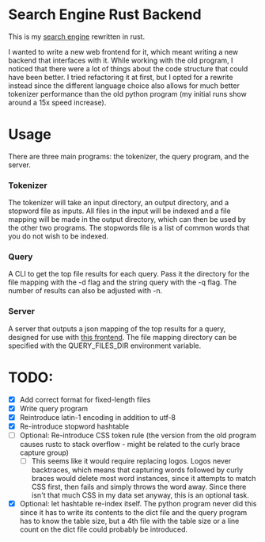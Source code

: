 # Search Engine Rust Backend

This is my [search engine](https://github.com/bjroden/search-engine) rewritten in rust.

I wanted to write a new web frontend for it, which meant writing a new backend that interfaces with it. While working
with the old program, I noticed that there were a lot of things about the code structure that could have been better.
I tried refactoring it at first, but I opted for a rewrite instead since the different language choice also allows for much
better tokenizer performance than the old python program (my initial runs show around a 15x speed increase).

# Usage

There are three main programs: the tokenizer, the query program, and the server.

### Tokenizer
The tokenizer will take an input directory, an output directory, and a stopword file as inputs. All files in the input will be indexed and a file mapping will be made
in the output directory, which can then be used by the other two programs. The stopwords file is a list of common words that you do not wish to be indexed.

### Query
A CLI to get the top file results for each query. Pass it the directory for the file mapping with the -d flag and the string query with the -q flag.
The number of results can also be adjusted with -n.

### Server

A server that outputs a json mapping of the top results for a query, designed for use with [this frontend](https://github.com/bjroden/search-engine-angular-frontend).
The file mapping directory can be specified with the QUERY_FILES_DIR environment variable.

# TODO:

- [X] Add correct format for fixed-length files
- [X] Write query program
- [X] Reintroduce latin-1 encoding in addition to utf-8
- [X] Re-introduce stopword hashtable
- [ ] Optional: Re-introduce CSS token rule (the version from the old program causes rustc to stack overflow - might be related to the curly brace capture group)
    - [ ] This seems like it would require replacing logos. Logos never backtraces, which means that capturing words followed by curly braces would delete most
          word instances, since it attempts to match CSS first, then fails and simply throws the word away. Since there isn't that much CSS in my data set anyway,
          this is an optional task.
- [X] Optional: let hashtable re-index itself. The python program never did this since it has to write its contents to the dict file and the query program
      has to know the table size, but a 4th file with the table size or a line count on the dict file could probably be introduced.